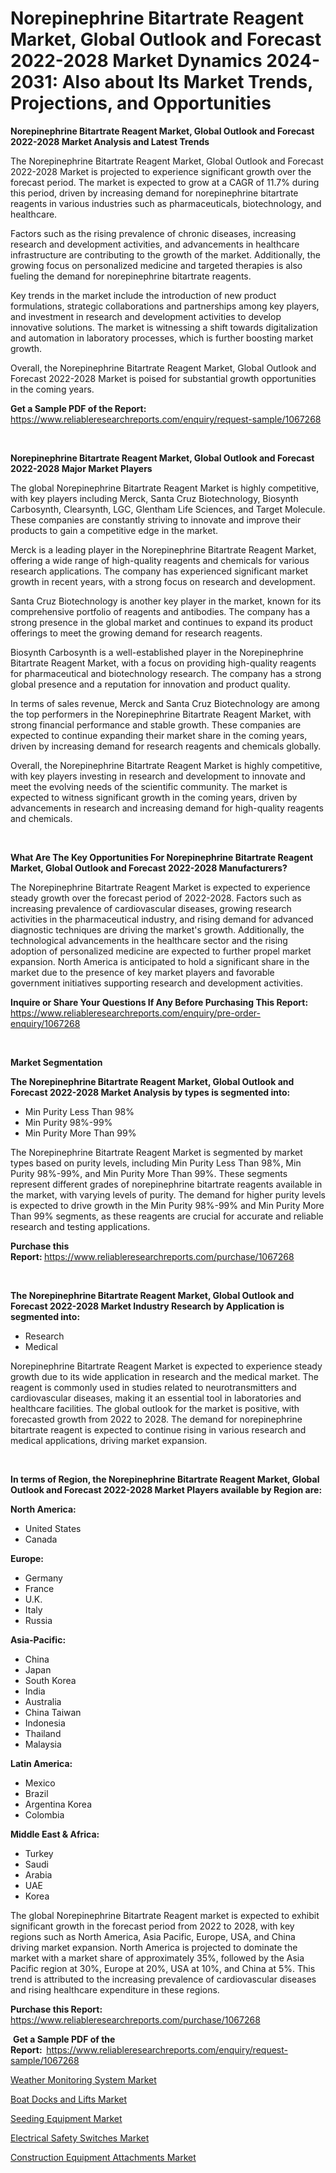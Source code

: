 <p><h1>Norepinephrine Bitartrate Reagent Market, Global Outlook and Forecast 2022-2028 Market Dynamics 2024-2031: Also about Its Market Trends, Projections, and Opportunities</h1></p><p><strong>Norepinephrine Bitartrate Reagent Market, Global Outlook and Forecast 2022-2028 Market Analysis and Latest Trends</strong></p>
<p><p>The Norepinephrine Bitartrate Reagent Market, Global Outlook and Forecast 2022-2028 Market is projected to experience significant growth over the forecast period. The market is expected to grow at a CAGR of 11.7% during this period, driven by increasing demand for norepinephrine bitartrate reagents in various industries such as pharmaceuticals, biotechnology, and healthcare.</p><p>Factors such as the rising prevalence of chronic diseases, increasing research and development activities, and advancements in healthcare infrastructure are contributing to the growth of the market. Additionally, the growing focus on personalized medicine and targeted therapies is also fueling the demand for norepinephrine bitartrate reagents.</p><p>Key trends in the market include the introduction of new product formulations, strategic collaborations and partnerships among key players, and investment in research and development activities to develop innovative solutions. The market is witnessing a shift towards digitalization and automation in laboratory processes, which is further boosting market growth.</p><p>Overall, the Norepinephrine Bitartrate Reagent Market, Global Outlook and Forecast 2022-2028 Market is poised for substantial growth opportunities in the coming years.</p></p>
<p><strong>Get a Sample PDF of the Report:&nbsp;</strong> <a href="https://www.reliableresearchreports.com/enquiry/request-sample/1067268">https://www.reliableresearchreports.com/enquiry/request-sample/1067268</a></p>
<p>&nbsp;</p>
<p><strong>Norepinephrine Bitartrate Reagent Market, Global Outlook and Forecast 2022-2028 Major Market Players</strong></p>
<p><p>The global Norepinephrine Bitartrate Reagent Market is highly competitive, with key players including Merck, Santa Cruz Biotechnology, Biosynth Carbosynth, Clearsynth, LGC, Glentham Life Sciences, and Target Molecule. These companies are constantly striving to innovate and improve their products to gain a competitive edge in the market.</p><p>Merck is a leading player in the Norepinephrine Bitartrate Reagent Market, offering a wide range of high-quality reagents and chemicals for various research applications. The company has experienced significant market growth in recent years, with a strong focus on research and development.</p><p>Santa Cruz Biotechnology is another key player in the market, known for its comprehensive portfolio of reagents and antibodies. The company has a strong presence in the global market and continues to expand its product offerings to meet the growing demand for research reagents.</p><p>Biosynth Carbosynth is a well-established player in the Norepinephrine Bitartrate Reagent Market, with a focus on providing high-quality reagents for pharmaceutical and biotechnology research. The company has a strong global presence and a reputation for innovation and product quality.</p><p>In terms of sales revenue, Merck and Santa Cruz Biotechnology are among the top performers in the Norepinephrine Bitartrate Reagent Market, with strong financial performance and stable growth. These companies are expected to continue expanding their market share in the coming years, driven by increasing demand for research reagents and chemicals globally.</p><p>Overall, the Norepinephrine Bitartrate Reagent Market is highly competitive, with key players investing in research and development to innovate and meet the evolving needs of the scientific community. The market is expected to witness significant growth in the coming years, driven by advancements in research and increasing demand for high-quality reagents and chemicals.</p></p>
<p>&nbsp;</p>
<p><strong>What Are The Key Opportunities For Norepinephrine Bitartrate Reagent Market, Global Outlook and Forecast 2022-2028 Manufacturers?</strong></p>
<p><p>The Norepinephrine Bitartrate Reagent Market is expected to experience steady growth over the forecast period of 2022-2028. Factors such as increasing prevalence of cardiovascular diseases, growing research activities in the pharmaceutical industry, and rising demand for advanced diagnostic techniques are driving the market's growth. Additionally, the technological advancements in the healthcare sector and the rising adoption of personalized medicine are expected to further propel market expansion. North America is anticipated to hold a significant share in the market due to the presence of key market players and favorable government initiatives supporting research and development activities.</p></p>
<p><strong>Inquire or Share Your Questions If Any Before Purchasing This Report:</strong> <a href="https://www.reliableresearchreports.com/enquiry/pre-order-enquiry/1067268">https://www.reliableresearchreports.com/enquiry/pre-order-enquiry/1067268</a></p>
<p>&nbsp;</p>
<p><strong>Market Segmentation</strong></p>
<p><strong>The Norepinephrine Bitartrate Reagent Market, Global Outlook and Forecast 2022-2028 Market Analysis by types is segmented into:</strong></p>
<p><ul><li>Min Purity Less Than 98%</li><li>Min Purity 98%-99%</li><li>Min Purity More Than 99%</li></ul></p>
<p><p>The Norepinephrine Bitartrate Reagent Market is segmented by market types based on purity levels, including Min Purity Less Than 98%, Min Purity 98%-99%, and Min Purity More Than 99%. These segments represent different grades of norepinephrine bitartrate reagents available in the market, with varying levels of purity. The demand for higher purity levels is expected to drive growth in the Min Purity 98%-99% and Min Purity More Than 99% segments, as these reagents are crucial for accurate and reliable research and testing applications.</p></p>
<p><strong>Purchase this Report:&nbsp;</strong><a href="https://www.reliableresearchreports.com/purchase/1067268">https://www.reliableresearchreports.com/purchase/1067268</a></p>
<p>&nbsp;</p>
<p><strong>The Norepinephrine Bitartrate Reagent Market, Global Outlook and Forecast 2022-2028 Market Industry Research by Application is segmented into:</strong></p>
<p><ul><li>Research</li><li>Medical</li></ul></p>
<p><p>Norepinephrine Bitartrate Reagent Market is expected to experience steady growth due to its wide application in research and the medical market. The reagent is commonly used in studies related to neurotransmitters and cardiovascular diseases, making it an essential tool in laboratories and healthcare facilities. The global outlook for the market is positive, with forecasted growth from 2022 to 2028. The demand for norepinephrine bitartrate reagent is expected to continue rising in various research and medical applications, driving market expansion.</p></p>
<p>&nbsp;</p>
<p><strong>In terms of Region, the Norepinephrine Bitartrate Reagent Market, Global Outlook and Forecast 2022-2028 Market Players available by Region are:</strong></p>
<p>
    <p> <strong> North America: </strong>
        <ul>
            <li>United States</li>
            <li>Canada</li>
        </ul>
        </p> 
    <p> <strong> Europe: </strong>
        <ul>
            <li>Germany</li>
            <li>France</li>
            <li>U.K.</li>
            <li>Italy</li>
            <li>Russia</li>
        </ul>
        </p> 
    <p> <strong> Asia-Pacific: </strong>
        <ul>
            <li>China</li>
            <li>Japan</li>
            <li>South Korea</li>
            <li>India</li>
            <li>Australia</li>
            <li>China Taiwan</li>
            <li>Indonesia</li>
            <li>Thailand</li>
            <li>Malaysia</li>
        </ul>
        </p> 
    <p> <strong> Latin America: </strong>
        <ul>
            <li>Mexico</li>
            <li>Brazil</li>
            <li>Argentina Korea</li>
            <li>Colombia</li>
        </ul>
        </p> 
    <p> <strong> Middle East & Africa: </strong>
        <ul>
            <li>Turkey</li>
            <li>Saudi</li>
            <li>Arabia</li>
            <li>UAE</li>
            <li>Korea</li>
        </ul>
    </p>
    </p>
<p><p>The global Norepinephrine Bitartrate Reagent market is expected to exhibit significant growth in the forecast period from 2022 to 2028, with key regions such as North America, Asia Pacific, Europe, USA, and China driving market expansion. North America is projected to dominate the market with a market share of approximately 35%, followed by the Asia Pacific region at 30%, Europe at 20%, USA at 10%, and China at 5%. This trend is attributed to the increasing prevalence of cardiovascular diseases and rising healthcare expenditure in these regions.</p></p>
<p><strong>Purchase this Report: </strong><a href="https://www.reliableresearchreports.com/purchase/1067268">https://www.reliableresearchreports.com/purchase/1067268</a></p>
<p>&nbsp;<strong>Get a Sample PDF of the Report:&nbsp;&nbsp;</strong><a href="https://www.reliableresearchreports.com/enquiry/request-sample/1067268">https://www.reliableresearchreports.com/enquiry/request-sample/1067268</a></p>
<p><strong></strong></p>
<p><p><a href="https://medium.com/@andrewgarza766/decoding-weather-monitoring-system-market-metrics-market-share-trends-and-growth-patterns-3e33c5f3cc73">Weather Monitoring System Market</a></p><p><a href="https://medium.com/@andrewgarza766/boat-docks-and-lifts-market-size-cagr-trends-2024-2030-2a5c0af076ae">Boat Docks and Lifts Market</a></p><p><a href="https://medium.com/@andrewgarza766/seeding-equipment-market-size-reveals-the-best-marketing-channels-in-global-industry-cbd3b5457a00">Seeding Equipment Market</a></p><p><a href="https://medium.com/@andrewgarza766/electrical-safety-switches-nbsp-market-focuses-on-market-share-size-and-projected-forecast-till-4afe20055379">Electrical Safety Switches Market</a></p><p><a href="https://medium.com/@andrewgarza766/construction-equipment-attachments-market-report-reveals-the-latest-trends-and-growth-opportunities-c626771f3b41">Construction Equipment Attachments Market</a></p></p>